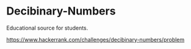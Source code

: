 # Decibinary-Numbers
Educational source for students.

https://www.hackerrank.com/challenges/decibinary-numbers/problem
